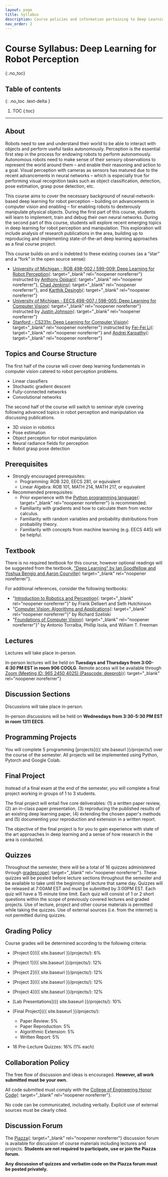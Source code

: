 ```yaml
---
layout: page
title: Syllabus
description: Course policies and information pertaining to Deep Learning for Robot Perception at the University of Michigan.
nav_order: 2
---
```


# Course Syllabus: Deep Learning for Robot Perception
{:.no_toc}


## Table of contents
{: .no_toc .text-delta }

1. TOC
{:toc}

---

## About

Robots need to see and understand their world to be able to interact with objects and perform useful tasks autonomously. Perception is the essential first step in the process for endowing robots to perform autonomously.  Autonomous robots need to make sense of their sensory observations to represent the world around them – and enable their reasoning and action to a goal. Visual perception with cameras as sensors has matured due to the recent advancements in neural networks – which is especially true for performing visual recognition tasks such as object classification, detection, pose estimation, grasp pose detection, etc. 

This course aims to cover the necessary background of neural-network-based deep learning for robot perception – building on advancements in computer vision and enabling – for enabling robots to dexterously manipulate physical objects. During the first part of this course, students will learn to implement, train and debug their own neural networks. During the second part of this course, students will explore recent emerging topics in deep learning for robot perception and manipulation.  This exploration will include analysis of research publications in the area, building up to reproducing and implementing state-of-the-art deep learning approaches as a final course project.

This course builds on and is indebted to these existing courses (as a “star” and a "fork" in the open source sense):
- [University of Michigan - ROB 498-002 / 599-009: Deep Learning for Robot Perception](/w23/){: target="_blank" rel="noopener noreferrer"} instructed by [Anthony Opipari](https://web.eecs.umich.edu/~justincj/){: target="_blank" rel="noopener noreferrer"}, [Chad Jenkins](https://ocj.name/){: target="_blank" rel="noopener noreferrer"}, and [Karthik Desingh](https://karthikdesingh.com/){: target="_blank" rel="noopener noreferrer"}
- [University of Michigan - EECS 498-007 / 598-005: Deep Learning for Computer Vision](https://web.eecs.umich.edu/~justincj/teaching/eecs498/WI2022/){: target="_blank" rel="noopener noreferrer"} instructed by [Justin Johnson](https://web.eecs.umich.edu/~justincj/){: target="_blank" rel="noopener noreferrer"}
- [Stanford - CS231n: Deep Learning for Computer Vision](http://cs231n.stanford.edu/index.html){: target="_blank" rel="noopener noreferrer"} instructed by [Fei-Fei Li](https://profiles.stanford.edu/fei-fei-li){: target="_blank" rel="noopener noreferrer"} and [Andrej Karpathy](https://karpathy.ai/){: target="_blank" rel="noopener noreferrer"}


## Topics and Course Structure

The first half of the course will cover deep learning fundamentals in computer vision catered to robot perception problems.

- Linear classifiers
- Stochastic gradient descent
- Fully-connected networks
- Convolutional networks

The second half of the course will switch to seminar style covering following advanced topics in robot perception and manipulation via discussing publications.

- 3D vision in robotics
- Pose estimation
- Object perception for robot manipulation
- Neural radiance fields for perception
- Robot grasp pose detection

## Prerequisites

 - Strongly encouraged prerequisites:
   - Programming: ROB 320, EECS 281, or equivalent
   - Linear Algebra: ROB 101, MATH 214, MATH 217, or equivalent
 - Recommended prerequisites:
   - Prior experience with the [Python programming language](https://www.python.org/){: target="_blank" rel="noopener noreferrer"} is recommended.
   - Familiarity with gradients and how to calculate them from vector calculus.
   - Familiarity with random variables and probability distributions from probability theory.
   - Familiarity with concepts from machine learning (e.g. EECS 445) will be helpful.

## Textbook

There is no required textbook for this course, however optional readings will be suggested from the textbook, ["Deep Learning" by Ian Goodfellow and Yoshua Bengio and Aaron Courville](https://www.deeplearningbook.org){: target="_blank" rel="noopener noreferrer"}.

For additional references, consider the following textbooks:
  - "[Introduction to Robotics and Perception](https://www.roboticsbook.org/){: target="_blank" rel="noopener noreferrer"}" by Frank Dellaert and Seth Hutchinson
  - "[Computer Vision: Algorithms and Applications](http://szeliski.org/Book/){: target="_blank" rel="noopener noreferrer"}" by Richard Szeliski
  - "[Foundations of Computer Vision](https://mitpress.mit.edu/9780262048972/foundations-of-computer-vision/){: target="_blank" rel="noopener noreferrer"}" by Antonio Torralba, Phillip Isola, and William T. Freeman


## Lectures

Lectures will take place in-person. 

In-person lectures will be held on **Tuesdays and Thursdays from 3:00-4:30 PM EST in room 906 COOLG**. Remote access will be available through [Zoom (Meeting ID: 965 2450 4025) (Passcode: deeprob)](https://umich.zoom.us/j/96524504025){: target="_blank" rel="noopener noreferrer"}

## Discussion Sections

Discussions will take place in-person.<!--  with remote accessibility (synchronous and asynchronous).  -->

In-person discussions will be held on **Wednesdays from 3:30-5:30 PM EST in room 1311 EECS**. <!-- Remote access will be available through [Zoom (Meeting ID: 936 5222 5304)](https://umich.zoom.us/j/93652225304){: target="_blank" rel="noopener noreferrer"}. -->

## Programming Projects

You will complete 5 programming [projects]({{ site.baseurl }}/projects/) over the course of the semester. All projects will be implemented using Python, Pytorch and Google Colab.

## Final Project

Instead of a final exam at the end of the semester, you will complete a final project working in groups of 1 to 3 students.

The final project will entail five core deliverables: (1) a written paper review, (2) an in-class paper presentation, (3) reproducing the published results of an existing deep learning paper, (4) extending the chosen paper's methods and (5) documenting your reproduction and extension in a written report.

The objective of the final project is for you to gain experience with state of the art approaches in deep learning and a sense of how research in the area is conducted.

## Quizzes

Throughout the semester, there will be a total of 16 quizzes administered through [gradescope](https://www.gradescope.com/courses/704549){: target="_blank" rel="noopener noreferrer"}. These quizzes will be posted before lecture sections throughout the semester and be available to take until the beginning of lecture that same day. Quizzes will be released at 7:00AM EST and must be submitted by 3:00PM EST. Each quiz will have a 15 minute time limit. Each quiz will consist of 1 or 2 short questions within the scope of previously covered lectures and graded projects. Use of lecture, project and other course materials is permitted while taking the quizzes. Use of external sources (i.e. from the internet) is not permitted during quizzes. 

## Grading Policy

Course grades will be determined according to the following criteria:

 - [Project 0]({{ site.baseurl }}/projects/):      6%
 - [Project 1]({{ site.baseurl }}/projects/):     12%
 - [Project 2]({{ site.baseurl }}/projects/):     12%
 - [Project 3]({{ site.baseurl }}/projects/):     12%
 - [Project 4]({{ site.baseurl }}/projects/):     12%
 - [Lab Presentations]({{ site.baseurl }}/projects/):     10%
 - [Final Project]({{ site.baseurl }}/projects/):
   - Paper Review: 5%
   - Paper Reproduction: 5%
   - Algorithmic Extension: 5%
   - Written Report: 5%

 - 16 Pre-Lecture Quizzes: 16% (1% each)

## Collaboration Policy

The free flow of discussion and ideas is encouraged. <b>However, all work submitted must be your own.</b>

All code submitted must comply with the [College of Engineering Honor Code](https://bulletin.engin.umich.edu/rules/){: target="_blank" rel="noopener noreferrer"}.

No code can be communicated, including verbally. Explicit use of external sources must be clearly cited.


## Discussion Forum

The [Piazza](https://piazza.com/umich/winter2024/rob498011598012/home){: target="_blank" rel="noopener noreferrer"} discussion forum is available for discussion of course materials including lectures and projects. <b>Students are not required to participate, use or join the Piazza forum.</b>

<b>Any discussion of quizzes and verbatim code on the Piazza forum must be posted privately.</b>



